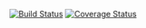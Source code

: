 [![Build Status](https://travis-ci.org/riadmaouchi/bluebank-atm-server.svg?branch=master)](https://travis-ci.org/riadmaouchi/bluebank-atm-server) [![Coverage Status](https://coveralls.io/repos/riadmaouchi/bluebank-atm-server/badge.svg)](https://coveralls.io/r/riadmaouchi/bluebank-atm-server)
